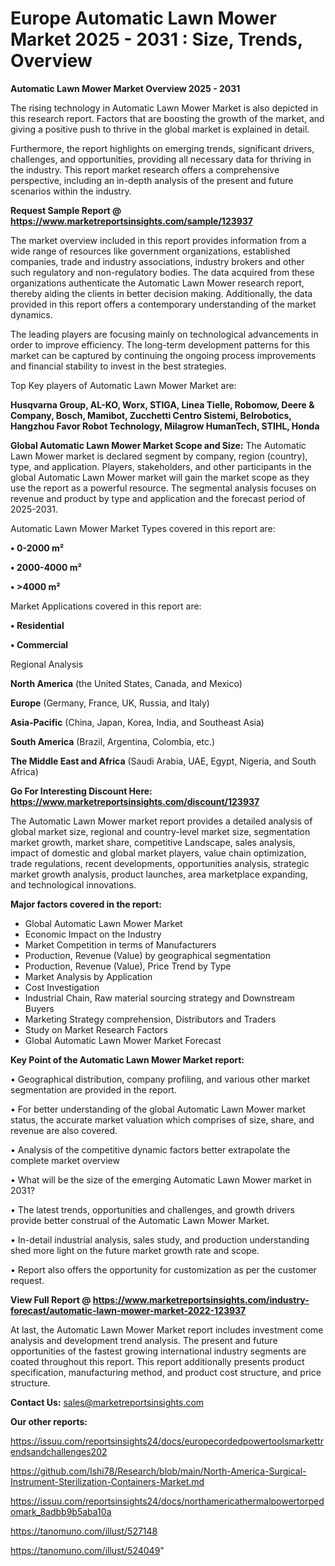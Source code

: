 # Europe Automatic Lawn Mower Market 2025 - 2031 : Size, Trends, Overview

<Strong> Automatic Lawn Mower Market Overview 2025 - 2031</strong>

The rising technology in Automatic Lawn Mower Market is also depicted in this research report. Factors that are boosting the growth of the market, and giving a positive push to thrive in the global market is explained in detail.

Furthermore, the report highlights on emerging trends, significant drivers, challenges, and opportunities, providing all necessary data for thriving in the industry. This report market research offers a comprehensive perspective, including an in-depth analysis of the present and future scenarios within the industry.

<strong>Request Sample Report @ <a href=https://www.marketreportsinsights.com/sample/123937>https://www.marketreportsinsights.com/sample/123937</a></strong>

The market overview included in this report provides information from a wide range of resources like government organizations, established companies, trade and industry associations, industry brokers and other such regulatory and non-regulatory bodies. The data acquired from these organizations authenticate the Automatic Lawn Mower research report, thereby aiding the clients in better decision making. Additionally, the data provided in this report offers a contemporary understanding of the market dynamics.

The leading players are focusing mainly on technological advancements in order to improve efficiency. The long-term development patterns for this market can be captured by continuing the ongoing process improvements and financial stability to invest in the best strategies.

Top Key players of Automatic Lawn Mower Market are:

<strong>Husqvarna Group, AL-KO, Worx, STIGA, Linea Tielle, Robomow, Deere & Company, Bosch, Mamibot, Zucchetti Centro Sistemi, Belrobotics, Hangzhou Favor Robot Technology, Milagrow HumanTech, STIHL, Honda</strong>

<strong><b>Global Automatic Lawn Mower Market Scope and Size:</b></strong>
The Automatic Lawn Mower market is declared segment by company, region (country), type, and application. Players, stakeholders, and other participants in the global Automatic Lawn Mower market will gain the market scope as they use the report as a powerful resource. The segmental analysis focuses on revenue and product by type and application and the forecast period of 2025-2031.

Automatic Lawn Mower Market Types covered in this report are:

<strong>• 0-2000 m²

• 2000-4000 m²

• >4000 m²</strong>

Market Applications covered in this report are:

<strong>• Residential

• Commercial</strong> 

Regional Analysis

<strong>North America</strong> (the United States, Canada, and Mexico)

<strong>Europe</strong> (Germany, France, UK, Russia, and Italy)

<strong>Asia-Pacific</strong> (China, Japan, Korea, India, and Southeast Asia)

<strong>South America</strong> (Brazil, Argentina, Colombia, etc.)

<strong>The Middle East and Africa</strong> (Saudi Arabia, UAE, Egypt, Nigeria, and South Africa)

<strong>Go For Interesting Discount Here: <a href=https://www.marketreportsinsights.com/discount/123937>https://www.marketreportsinsights.com/discount/123937</a></strong>

The Automatic Lawn Mower market report provides a detailed analysis of global market size, regional and country-level market size, segmentation market growth, market share, competitive Landscape, sales analysis, impact of domestic and global market players, value chain optimization, trade regulations, recent developments, opportunities analysis, strategic market growth analysis, product launches, area marketplace expanding, and technological innovations.

<strong><b>Major factors covered in the report:</b></strong>
<ul>
  <li>Global Automatic Lawn Mower Market </li>
  <li>Economic Impact on the Industry</li>
  <li>Market Competition in terms of Manufacturers</li>
  <li>Production, Revenue (Value) by geographical segmentation</li>
  <li>Production, Revenue (Value), Price Trend by Type</li>
  <li>Market Analysis by Application</li>
  <li>Cost Investigation</li>
  <li>Industrial Chain, Raw material sourcing strategy and Downstream Buyers</li>
  <li>Marketing Strategy comprehension, Distributors and Traders</li>
  <li>Study on Market Research Factors</li>
  <li>Global Automatic Lawn Mower Market Forecast</li>
</ul>

<strong><b>Key Point of the Automatic Lawn Mower Market report:</b></strong>

• Geographical distribution, company profiling, and various other market segmentation are provided in the report.

• For better understanding of the global Automatic Lawn Mower market status, the accurate market valuation which comprises of size, share, and revenue are also covered.

• Analysis of the competitive dynamic factors better extrapolate the complete market overview

• What will be the size of the emerging Automatic Lawn Mower market in 2031?

• The latest trends, opportunities and challenges, and growth drivers provide better construal of the Automatic Lawn Mower Market.

• In-detail industrial analysis, sales study, and production understanding shed more light on the future market growth rate and scope.

• Report also offers the opportunity for customization as per the customer request.

<strong><b>View Full Report @ <a href=https://www.marketreportsinsights.com/industry-forecast/automatic-lawn-mower-market-2022-123937>https://www.marketreportsinsights.com/industry-forecast/automatic-lawn-mower-market-2022-123937</a></b></strong>


At last, the Automatic Lawn Mower Market report includes investment come analysis and development trend analysis. The present and future opportunities of the fastest growing international industry segments are coated throughout this report. This report additionally presents product specification, manufacturing method, and product cost structure, and price structure.

<strong>Contact Us:</strong>
sales@marketreportsinsights.com

<strong>Our other reports:</strong>

<a href=https://issuu.com/reportsinsights24/docs/europecordedpowertoolsmarkettrendsandchallenges202>https://issuu.com/reportsinsights24/docs/europecordedpowertoolsmarkettrendsandchallenges202</a>

<a href=https://github.com/Ishi78/Research/blob/main/North-America-Surgical-Instrument-Sterilization-Containers-Market.md>https://github.com/Ishi78/Research/blob/main/North-America-Surgical-Instrument-Sterilization-Containers-Market.md</a>

<a href=https://issuu.com/reportsinsights24/docs/northamericathermalpowertorpedomark_8adbb9b5aba10a>https://issuu.com/reportsinsights24/docs/northamericathermalpowertorpedomark_8adbb9b5aba10a</a>

<a href=https://tanomuno.com/illust/527148>https://tanomuno.com/illust/527148</a>

<a href=https://tanomuno.com/illust/524049>https://tanomuno.com/illust/524049</a>"
